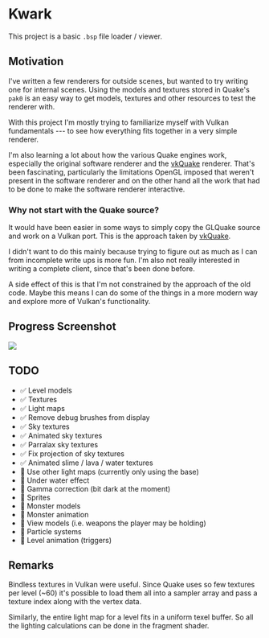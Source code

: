 # Kwark
This project is a basic `.bsp` file loader / viewer.

## Motivation
I've written a few renderers for outside scenes, but wanted to try writing one for internal scenes.
Using the models and textures stored in Quake's `pak0` is an easy way to get models, textures and other resources to test the renderer with.

With this project I'm mostly trying to familiarize myself with Vulkan fundamentals --- to see how everything fits together in a very simple renderer.

I'm also learning a lot about how the various Quake engines work, especially the original software renderer and the [vkQuake](https://github.com/Novum/vkQuake) renderer.
That's been fascinating, particularly the limitations OpenGL imposed that weren't present in the software renderer and on the other hand all the work that had to be done to make the software renderer interactive.

### Why not start with the Quake source?
It would have been easier in some ways to simply copy the GLQuake source and work on a Vulkan port.
This is the approach taken by [vkQuake](https://github.com/Novum/vkQuake).

I didn't want to do this mainly because trying to figure out as much as I can from incomplete write ups is more fun.
I'm also not really interested in writing a complete client, since that's been done before.

A side effect of this is that I'm not constrained by the approach of the old code.
Maybe this means I can do some of the things in a more modern way and explore more of Vulkan's functionality.

## Progress Screenshot
![](screenshot.png)

## TODO
- :white_check_mark: Level models
- :white_check_mark: Textures
- :white_check_mark: Light maps
- :white_check_mark: Remove debug brushes from display
- :white_check_mark: Sky textures
- :white_check_mark: Animated sky textures
- :white_check_mark: Parralax sky textures
- :white_check_mark: Fix projection of sky textures
- :white_check_mark: Animated slime / lava / water textures
- :black_square_button: Use other light maps (currently only using the base)
- :black_square_button: Under water effect
- :black_square_button: Gamma correction (bit dark at the moment)
- :black_square_button: Sprites
- :black_square_button: Monster models
- :black_square_button: Monster animation
- :black_square_button: View models (i.e. weapons the player may be holding)
- :black_square_button: Particle systems
- :black_square_button: Level animation (triggers)

## Remarks
Bindless textures in Vulkan were useful.
Since Quake uses so few textures per level (~60) it's possible to load them all into a sampler array and pass a texture index along with the vertex data.

Similarly, the entire light map for a level fits in a uniform texel buffer.
So all the lighting calculations can be done in the fragment shader.
